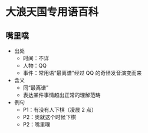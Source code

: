 # 大浪天国专用语百科

## 嘴里噗

- 出处
  - 时间：不详
  - 人物：QQ
  - 事件：常用语“最离谱”经过 QQ 的奇怪发音演变而来
- 含义
  - 同“最离谱”
  - 表达某件事情超出正常的理解范畴
- 例句
  - P1：有没有人下棋（凌晨 2 点）
  - P2：奥就这个时候下棋
  - P2：嘴里噗